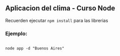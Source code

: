 ##  Aplicacion del clima - Curso Node


Recuerden ejecutar ```npm install``` para las librerias

###    Ejemplo:
```

node app -d "Buenos Aires"
```
